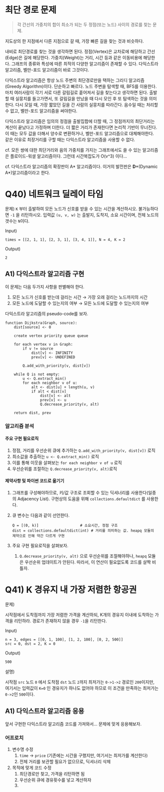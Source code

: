 # 최단 경로 문제

> 각 간선의 가중치의 합이 최소가 되는 두 정점(또는 노드) 사이의 경로를 찾는 문제.

지도상의 한 지점에서 다른 지점으로 갈 때, 가장 빠른 길을 찾는 것과 비슷하다.

내비로 최단경로를 찾는 것을 생각하면 된다. 정점(Vertex)은 교차로에 해당하고 간선(Edge)은 길에 해당한다. 가중치(Weight)는 거리, 시간 등과 같은 이동비용에 해당한다. 그래프의 종류와 특성에 따른 최적의 다양한 알고리즘이 존재할 수 있다. 다익스트라 알고리즘, 벨만-포드 알고리즘이 바로 그것이다.

다익스트라 알고리즘은 항상 노드 주변의 최단경로만을 택하는 그리디 알고리즘(Greedy Algorithm)이다. 단순하고 빠르다. 노드 주변을 탐색할 때, BFS를 이용한다. 마치 여러사람이 각기 서로 다른 갈림길로 흩어져서 길을 찾는다고 생각하면 된다. 출발할 때 실뭉치를 들고가면서, 또 갈림길을 만났을 때 다시 모인 후 또 탐색하는 것을 의미한다. 다시 모일 때, 가장 짧았던 길을 간 사람의 실뭉치를 따라간다. 음수일 때는 처리할 수 없고, 벨만-포드 알고리즘을 써야한다.

다익스트라 알고리즘은 임의의 정점을 출발집합에 더할 때, 그 정점까지의 최단거리는 계산이 끝났다고 가정하며 더한다. 더 짧은 거리가 존재한다면 논리적 기반이 무너진다. 이 때는 모두 값을 더해서 양수로 변환하거나, 벨만-포드 알고리즘으로 대체해야한다. 같은 이유로 최장거리를 구할 때는 다익스트라 알고리즘을 사용할 수 없다.

cf. 모든 쌍에 대한 최단거리와 음의 가중치를 가지는 그래프에서도 쓸 수 있는 알고리즘은 플로이드-워셜 알고리즘이다. 그런데 시간복잡도가 O(v^3) 이다...

cf. 다익스트라 알고리즘의 확장판이 A* 알고리즘이다. 이거의 발전판은 **D***(Dynamic A*)알고리즘이라고 한다.

# Q40) 네트워크 딜레이 타임

문제) `K` 부터 출발하여 모든 노드가 신호를 받을 수 있는 시간을 계산하시오. 불가능하다면 `-1` 을 리턴하시오. 입력값 `(u, v, w)` 는 출발지, 도착지, 소요 시간이며, 전체 노드의 갯수는 `N`이다.

Input)

```
times = [[2, 1, 1], [2, 3, 1], [3, 4, 1]], N = 4, K = 2
```

Output)

```
2
```

## A1) 다익스트라 알고리즘 구현

이 문제는 다음 두가지 사항을 판별해야 한다.

1. 모든 노드가 신호를 받는데 걸리는 시간 → 가장 오래 걸리는 노드까지의 시간
2. 모든 노드에 도달할 수 있는지의 여부 → 모든 노드에 도달할 수 있는지의 여부

다익스트라 알고리즘의 pseudo-code를 보자.

```
function Dijkstra(Graph, source):
    dist[source] <- 0

    create vertex priority queue queue
    
    for each vertex v in Graph:
        if v != source
            dist[v] <- INFINITY
            prev[v] <- UNDEFINED
        
        Q.add_with_priority(v, dist[v])
    
    while Q is not empty:
        u <- Q.extract_min()
        for each neighbor v of u:
            alt <- dist[u] + length(u, v)
            if alt < dist[v]
                dist[v] <- alt
                prev[v] <- u
                Q.decrease_priority(v, alt)
    
    return dist, prev
```

### 알고리즘 분석

#### 주요 구현 필요로직

1. 정점, 거리를 우선순위 큐에 추가하는 `Q.add_with_priority(v, dist[v])` 로직
2. 최소값을 추출하는 `u <- Q.extract_min()` 로직
3. 이를 통해 이웃을 살펴보는 `for each neighbor v of u` 로직
4. 우선순위를 조절하는 `Q.decrease_priority(v, alt)`로직

#### 제약사항 및 파이썬 코드로 옮기기

1. 그래프를 구성해야하므로, 키/값 구조로 조회할 수 있는 딕셔너리를 사용한다(일종의 Adjacency List). 구현상의 도움을 위해 `collections.defaultdict` 를 사용한다.

2. 큐 변수는 다음과 같이 선언한다.

   ```
   Q = [(0, k)]					  # 소요시간, 정점 구조
   dist = collections.defaultdict(int) # 거리를 의미하는 값. heapq 모듈의 제약으로 인해 약간 다르게 구현
   ```

3. 주요 구현 필요로직을 살펴보자.

   1. `Q.decrease_priority(v, alt)` 으로 우선순위를 조절해야하나, `heapq` 모듈은 우선순위 업데이트가 안된다. 따라서, 이 연산이 필요없도록 코드를 살짝 비틀자.

# Q41) K 경유지 내 가장 저렴한 항공권

문제)

시작점에서 도착점까지 가장 저렴한 가격을 계산하되, K개의 경유지 이내에 도착하는 가격을 리턴하라. 경로가 존재하지 않을 경우 `-1`을 리턴한다.

Input)

```
n = 3, edges = [[0, 1, 100], [1, 2, 100], [0, 2, 500]]
src = 0, dst = 2, K = 0
```

Output)

```
500
```

설명)

시작점 `src` 노드 `0` 에서 도착점 `dst` 노드 `2`까지 최저가는 `0->1->2` 경로인 `200`이지만, 여기서는 입력값이 `K=0` 인 경유지가 하나도 없어야 하므로 이 조건을 만족하는 최저가는 `0->2`인 `500`이다.

## A1) 다익스트라 알고리즘 응용

앞서 구현한 다익스트라 알고리즘 코드를 가져와서... 문제에 맞게 응용해보자.

### 어프로치

1. 변수명 수정
   1. `time` → `price` (기존에는 시간을 구했지만, 여기서는 최저가를 계산한다)
   2. 전체 거리를 보관할 필요가 없으므로, 딕셔너리 삭제
2. 목적에 맞게 코드 수정
   1. 최단경로만 찾고, 가격을 리턴하면 됨
   2. 우선순위 큐에 경유횟수를 넣고 계산하자
   3. 